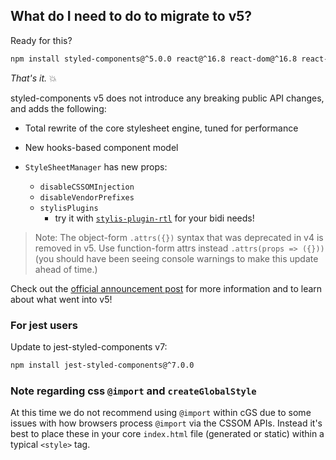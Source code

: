 ## What do I need to do to migrate to v5?

Ready for this?

```sh
npm install styled-components@^5.0.0 react@^16.8 react-dom@^16.8 react-is@^16.8
```

_That's it._ 💥

styled-components v5 does not introduce any breaking public API changes, and adds the following:

- Total rewrite of the core stylesheet engine, tuned for performance

- New hooks-based component model

- `StyleSheetManager` has new props:
  - `disableCSSOMInjection`
  - `disableVendorPrefixes`
  - `stylisPlugins`
    - try it with [`stylis-plugin-rtl`](https://www.npmjs.com/package/stylis-plugin-rtl) for your bidi needs!

> Note: The object-form `.attrs({})` syntax that was deprecated in v4 is removed in v5. Use function-form attrs instead `.attrs(props => ({}))` (you should have been seeing console warnings to make this update ahead of time.)

Check out the [official announcement post](https://medium.com/styled-components/389747abd987) for more information and to learn about what went into v5!

### For jest users

Update to jest-styled-components v7:

```sh
npm install jest-styled-components@^7.0.0
```

### Note regarding css `@import` and `createGlobalStyle`

At this time we do not recommend using `@import` within cGS due to some issues with how browsers process `@import` via the CSSOM APIs. Instead it's best to place these in your core `index.html` file (generated or static) within a typical `<style>` tag.
